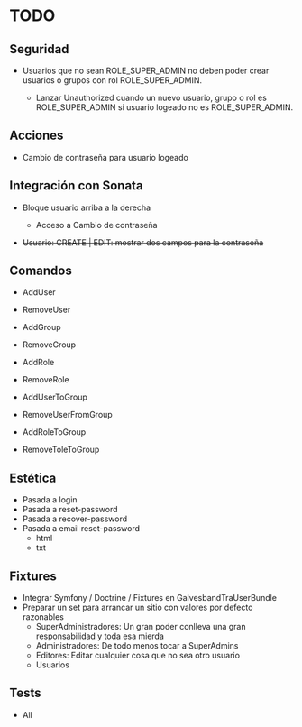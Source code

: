 # TODO #

## Seguridad ##

 - Usuarios que no sean ROLE_SUPER_ADMIN no deben poder
   crear usuarios o grupos con rol ROLE_SUPER_ADMIN.

   - Lanzar Unauthorized cuando un nuevo usuario, grupo o rol
     es ROLE_SUPER_ADMIN si usuario logeado no es ROLE_SUPER_ADMIN.

## Acciones ##

 - Cambio de contraseña para usuario logeado
   
## Integración con Sonata ##

 - Bloque usuario arriba a la derecha
   - Acceso a Cambio de contraseña
 
 - ~~Usuario: CREATE | EDIT: mostrar dos campos para la contraseña~~

## Comandos ##

 - AddUser
 
 - RemoveUser
 
 - AddGroup
 
 - RemoveGroup
 
 - AddRole
 
 - RemoveRole
 
 - AddUserToGroup
 
 - RemoveUserFromGroup
 
 - AddRoleToGroup
 
 - RemoveToleToGroup

## Estética ##

 - Pasada a login 
 - Pasada a reset-password
 - Pasada a recover-password
 - Pasada a email reset-password
   - html
   - txt

## Fixtures ##

 - Integrar Symfony / Doctrine / Fixtures en GalvesbandTraUserBundle
 - Preparar un set para arrancar un sitio con valores por defecto razonables
   - SuperAdministradores: Un gran poder conlleva una gran responsabilidad y toda esa mierda
   - Administradores: De todo menos tocar a SuperAdmins
   - Editores: Editar cualquier cosa que no sea otro usuario
   - Usuarios

## Tests ##

 - All